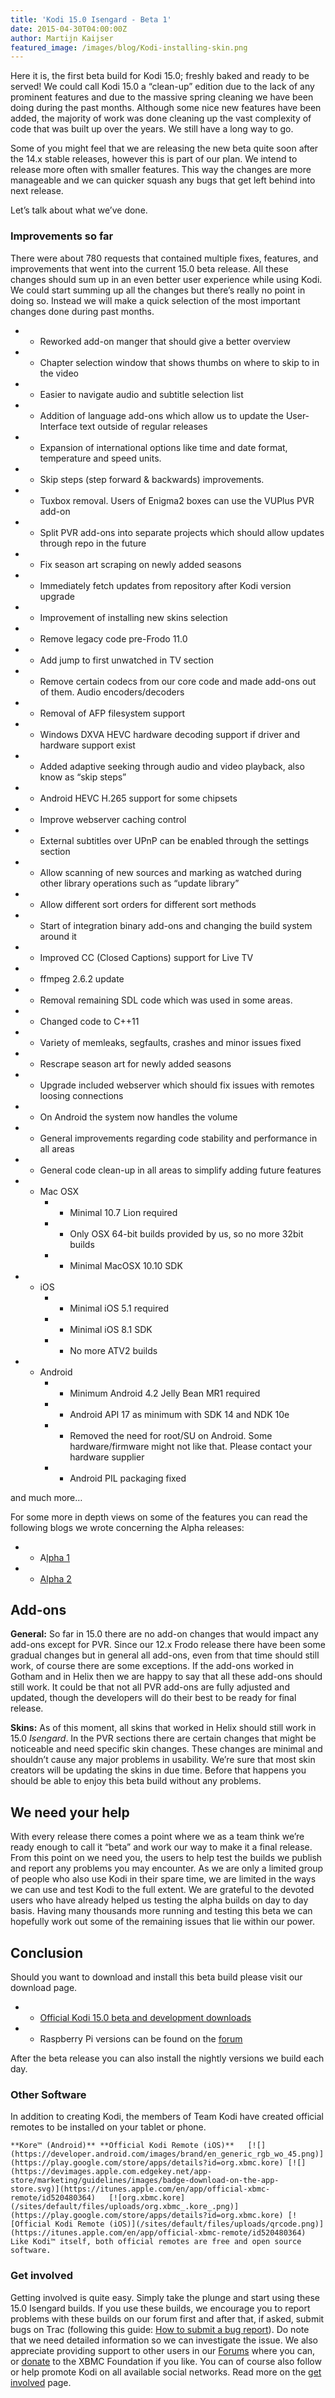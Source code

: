 ```yaml
---
title: 'Kodi 15.0 Isengard - Beta 1'
date: 2015-04-30T04:00:00Z
author: Martijn Kaijser
featured_image: /images/blog/Kodi-installing-skin.png
---
```

Here it is, the first beta build for Kodi 15.0; freshly baked and ready to be served! We could call Kodi 15.0 a “clean-up” edition due to the lack of any prominent features and due to the massive spring cleaning we have been doing during the past months. Although some nice new features have been added, the majority of work was done cleaning up the vast complexity of code that was built up over the years. We still have a long way to go.

 Some of you might feel that we are releasing the new beta quite soon after the 14.x stable releases, however this is part of our plan. We intend to release more often with smaller features. This way the changes are more manageable and we can quicker squash any bugs that get left behind into next release.

 Let’s talk about what we’ve done.

 ### Improvements so far

 There were about 780 requests that contained multiple fixes, features, and improvements that went into the current 15.0 beta release. All these changes should sum up in an even better user experience while using Kodi. We could start summing up all the changes but there’s really no point in doing so. Instead we will make a quick selection of the most important changes done during past months.

 
 * * Reworked add-on manger that should give a better overview
 * * Chapter selection window that shows thumbs on where to skip to in the video
 * * Easier to navigate audio and subtitle selection list
 * * Addition of language add-ons which allow us to update the User-Interface text outside of regular releases
 * * Expansion of international options like time and date format, temperature and speed units.
 * * Skip steps (step forward & backwards) improvements.
 * * Tuxbox removal. Users of Enigma2 boxes can use the VUPlus PVR add-on
 * * Split PVR add-ons into separate projects which should allow updates through repo in the future
 * * Fix season art scraping on newly added seasons
 * * Immediately fetch updates from repository after Kodi version upgrade
 * * Improvement of installing new skins selection
 * * Remove legacy code pre-Frodo 11.0
 * * Add jump to first unwatched in TV section
 * * Remove certain codecs from our core code and made add-ons out of them. Audio encoders/decoders
 * * Removal of AFP filesystem support
 * * Windows DXVA HEVC hardware decoding support if driver and hardware support exist
 * * Added adaptive seeking through audio and video playback, also know as “skip steps”
 * * Android HEVC H.265 support for some chipsets
 * * Improve webserver caching control
 * * External subtitles over UPnP can be enabled through the settings section
 * * Allow scanning of new sources and marking as watched during other library operations such as “update library”
 * * Allow different sort orders for different sort methods
 * * Start of integration binary add-ons and changing the build system around it
 * * Improved CC (Closed Captions) support for Live TV
 * * ffmpeg 2.6.2 update
 * * Removal remaining SDL code which was used in some areas.
 * * Changed code to C++11
 * * Variety of memleaks, segfaults, crashes and minor issues fixed
 * * Rescrape season art for newly added seasons
 * * Upgrade included webserver which should fix issues with remotes loosing connections
 * * On Android the system now handles the volume
 * * General improvements regarding code stability and performance in all areas
 * * General code clean-up in all areas to simplify adding future features
 
 
 * * Mac OSX 
	 + - Minimal 10.7 Lion required
	 + - Only OSX 64-bit builds provided by us, so no more 32bit builds
	 + - Minimal MacOSX 10.10 SDK 
 * * iOS 
	 + - Minimal iOS 5.1 required
	 + - Minimal iOS 8.1 SDK
	 + - No more ATV2 builds 
 * * Android 
	 + - Minimum Android 4.2 Jelly Bean MR1 required
	 + - Android API 17 as minimum with SDK 14 and NDK 10e
	 + - Removed the need for root/SU on Android. Some hardware/firmware might not like that. Please contact your hardware supplier
	 + - Android PIL packaging fixed 
 
 and much more…

 For some more in depth views on some of the features you can read the following blogs we wrote concerning the Alpha releases:

 
 * * A[lpha 1](/article/kodi-150-alpha-1-road-isengard) 
 * * [Alpha 2](/article/kodi-150-isengard-alpha-2)
 
  Add-ons
--------

 **General:** So far in 15.0 there are no add-on changes that would impact any add-ons except for PVR. Since our 12.x Frodo release there have been some gradual changes but in general all add-ons, even from that time should still work, of course there are some exceptions. If the add-ons worked in Gotham and in Helix then we are happy to say that all these add-ons should still work. It could be that not all PVR add-ons are fully adjusted and updated, though the developers will do their best to be ready for final release.

 **Skins:** As of this moment, all skins that worked in Helix should still work in 15.0 *Isengard*. In the PVR sections there are certain changes that might be noticeable and need specific skin changes. These changes are minimal and shouldn’t cause any major problems in usability. We’re sure that most skin creators will be updating the skins in due time. Before that happens you should be able to enjoy this beta build without any problems.

 We need your help
-----------------

 With every release there comes a point where we as a team think we’re ready enough to call it “beta” and work our way to make it a final release. From this point on we need you, the users to help test the builds we publish and report any problems you may encounter. As we are only a limited group of people who also use Kodi in their spare time, we are limited in the ways we can use and test Kodi to the full extent. We are grateful to the devoted users who have already helped us testing the alpha builds on day to day basis. Having many thousands more running and testing this beta we can hopefully work out some of the remaining issues that lie within our power.

 Conclusion
----------

 Should you want to download and install this beta build please visit our download page.

 
 * * [Official Kodi 15.0 beta and development downloads](/download)
 * * Raspberry Pi versions can be found on the [forum](https://forum.kodi.tv/forumdisplay.php?fid=166)
 
 After the beta release you can also install the nightly versions we build each day.

 ### Other Software

 In addition to creating Kodi, the members of Team Kodi have created official remotes to be installed on your tablet or phone.

    **Kore™ (Android)** **Official Kodi Remote (iOS)**   [![](https://developer.android.com/images/brand/en_generic_rgb_wo_45.png)](https://play.google.com/store/apps/details?id=org.xbmc.kore) [![](https://devimages.apple.com.edgekey.net/app-store/marketing/guidelines/images/badge-download-on-the-app-store.svg)](https://itunes.apple.com/en/app/official-xbmc-remote/id520480364)   [![org.xbmc.kore](/sites/default/files/uploads/org.xbmc_.kore_.png)](https://play.google.com/store/apps/details?id=org.xbmc.kore) [![Official Kodi Remote (iOS)](/sites/default/files/uploads/qrcode.png)](https://itunes.apple.com/en/app/official-xbmc-remote/id520480364)    Like Kodi™ itself, both official remotes are free and open source software.

 ### Get involved

 Getting involved is quite easy. Simply take the plunge and start using these 15.0 Isengard builds. If you use these builds, we encourage you to report problems with these builds on our forum first and after that, if asked, submit bugs on Trac (following this guide: [How to submit a bug report](https://kodi.wiki/view/HOW-TO:Submit_a_bug_report)). Do note that we need detailed information so we can investigate the issue. We also appreciate providing support to other users in our [Forums](https://forum.kodi.tv/ "Kodi Forums") where you can, or [donate](/contribute/donate "XBMC Foundation Donations") to the XBMC Foundation if you like. You can of course also follow or help promote Kodi on all available social networks. Read more on the [get involved](/get-involved) page.

  